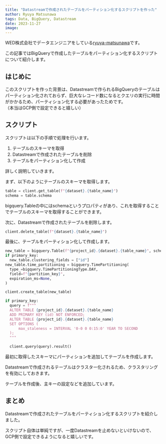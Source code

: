 ```yaml
---
title: "Datastreamで作成されたテーブルをパーティション化するスクリプトを作った"
author: Ryuya Matsunawa
tags: Data, BigQuery, Datastream
date: 2023-11-27
image:
---
```


WED株式会社でデータエンジニアをしている[ryuya-matsunawa](https://github.com/ryuya-matsunawa)です。

この記事ではBigQueryで作成したテーブルをパーティション化するスクリプトについて紹介します。

## はじめに
このスクリプトを作った背景は、Datastreamで作られるBigQueryのテーブルはパーティション化されておらず、巨大なレコード数になるとクエリの実行に時間がかかるため、パーティション化する必要があったためです。  
（本当はGCP側で設定できると嬉しい）


## スクリプト
スクリプトは以下の手順で処理を行います。

1. テーブルのスキーマを取得
2. Datastreamで作成されたテーブルを削除
3. テーブルをパーティション化して作成

詳しく説明していきます。

まず、以下のようにテーブルのスキーマを取得します。

```python
table = client.get_table(f"{dataset}.{table_name}")
schema = table.schema
```

bigquery.Tableの中にはschemaというプロパティがあり、これを取得することでテーブルのスキーマを取得することができます。

次に、Datastreamで作成されたテーブルを削除します。

```python
client.delete_table(f"{dataset}.{table_name}")
```

最後に、テーブルをパーティション化して作成します。

```python
new_table = bigquery.Table(f"{project_id}.{dataset}.{table_name}", schema=schema)
if primary_key:
  new_table.clustering_fields = ["id"]
new_table.time_partitioning = bigquery.TimePartitioning(
  type_=bigquery.TimePartitioningType.DAY,
  field=f"{partition_key}",
  expiration_ms=None,
)

client.create_table(new_table)

if primary_key:
  query = f"""
  ALTER TABLE {project_id}.{dataset}.{table_name}
  ADD PRIMARY KEY (id) NOT ENFORCED;
  ALTER TABLE {project_id}.{dataset}.{table_name}
  SET OPTIONS (
      max_staleness = INTERVAL '0-0 0 0:15:0' YEAR TO SECOND
  );
  """

  client.query(query).result()
```

最初に取得したスキーマにパーティションを追加してテーブルを作成します。

Datastreamで作成されるテーブルはクラスター化されるため、クラスタリングを有効にしておきます。

テーブルを作成後、主キーの設定などを追加しています。

## まとめ
Datastreamで作成されたテーブルをパーティション化するスクリプトを紹介しました。

スクリプト自体は単純ですが、一度Datastreamを止めないといけないので、GCP側で設定できるようになると嬉しいです。
